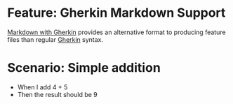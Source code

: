 # Feature: Gherkin Markdown Support

[Markdown with Gherkin](https://github.com/cucumber/common/blob/main/gherkin/MARKDOWN_WITH_GHERKIN.md) provides an alternative format to producing feature files than regular [Gherkin](https://cucumber.io/docs/gherkin/reference/) syntax.

# Scenario: Simple addition
* When I add 4 + 5
* Then the result should be 9